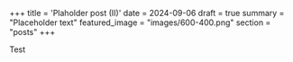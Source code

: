 +++
title = 'Plaholder post (II)'
date = 2024-09-06
draft = true
summary = "Placeholder text"
featured_image = "images/600-400.png"
section = "posts"
+++

Test